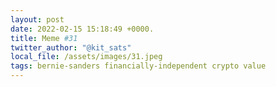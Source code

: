 ```yaml
---
layout: post
date: 2022-02-15 15:18:49 +0000.
title: Meme #31
twitter_author: "@kit_sats"
local_file: /assets/images/31.jpeg
tags: bernie-sanders financially-independent crypto value
---
```

